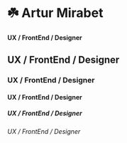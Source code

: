 # ☘️ Artur Mirabet
**UX / FrontEnd / Designer**

## UX / FrontEnd / Designer
### UX / FrontEnd / Designer
#### UX / FrontEnd / Designer
##### UX / FrontEnd / Designer
###### UX / FrontEnd / Designer

<!--
**amirabet/amirabet** is a ✨ _special_ ✨ repository because its `README.md` (this file) appears on your GitHub profile.

Here are some ideas to get you started:

- 🔭 I’m currently working on ...
- 🌱 I’m currently learning ...
- 👯 I’m looking to collaborate on ...
- 🤔 I’m looking for help with ...
- 💬 Ask me about ...
- 📫 How to reach me: ...
- 😄 Pronouns: ...
- ⚡ Fun fact: ...
-->
